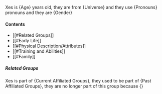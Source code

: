 Xes is {Age} years old, they are from {Universe} and they use {Pronouns} pronouns and they are {Gender}
#### Contents
- [[#Related Groups]]
- [[#Early Life]]
- [[#Physical Description/Attributes]]
- [[#Training and Abilities]]
- [[#Family]]

##### Related Groups
Xes is part of {Current Affiliated Groups}, they used to be part of {Past Affiliated Groups}, they are no longer part of this group because {}